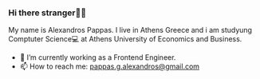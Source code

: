 ### Hi there stranger🙋‍♂️
My name is Alexandros Pappas. I live in Athens Greece and i am studyung Comptuter Science💻 at Athens University of Economics and Business.

- 🔭 I’m currently working as a Frontend Engineer.
- 📫 How to reach me: pappas.g.alexandros@gmail.com
<!--
**AlexandrosPappas/AlexandrosPappas** is a ✨ _special_ ✨ repository because its `README.md` (this file) appears on your GitHub profile.

Here are some ideas to get you started:

- 🔭 I’m currently working on ...
- 🌱 I’m currently learning ...
- 👯 I’m looking to collaborate on ...
- 🤔 I’m looking for help with ...
- 💬 Ask me about ...
- 📫 How to reach me: ...
- 😄 Pronouns: ...
- ⚡ Fun fact: ...
-->
